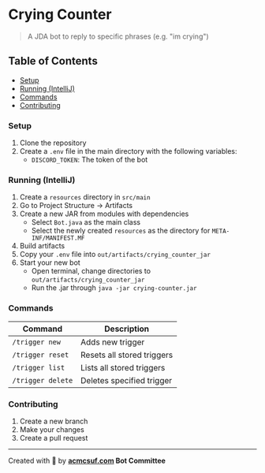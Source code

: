 # Crying Counter

> A JDA bot to reply to specific phrases (e.g. "im crying")

## Table of Contents

   - <a href='#setup'>Setup</a>
   - <a href='#running'>Running (IntelliJ)</a>
   - <a href='#commands'>Commands</a>
   - <a href='#contributing'>Contributing</a>

<h3 id='setup'>Setup</h3>

1. Clone the repository
1. Create a `.env` file in the main directory with the following variables:
    - `DISCORD_TOKEN`: The token of the bot

<h3 id='running'>Running (IntelliJ)</h3>

1. Create a `resources` directory in `src/main`
2. Go to Project Structure -> Artifacts
3. Create a new JAR from modules with dependencies
    - Select `Bot.java` as the main class
    - Select the newly created `resources` as the directory for `META-INF/MANIFEST.MF`
4. Build artifacts
5. Copy your `.env` file into `out/artifacts/crying_counter_jar`
6. Start your new bot
    - Open terminal, change directories to `out/artifacts/crying_counter_jar`
    - Run the .jar through `java -jar crying-counter.jar`

<h3 id='commands'>Commands</h3>

| Command           | Description                |
|-------------------|----------------------------|
| `/trigger new`    | Adds new trigger           |
| `/trigger reset`  | Resets all stored triggers |
| `/trigger list`   | Lists all stored triggers  |
| `/trigger delete` | Deletes specified trigger  |

<h3 id='contributing'>Contributing</h3>

1. Create a new branch
2. Make your changes
3. Create a pull request

---

Created with 💖 by **[acmcsuf.com](https://acmcsuf.com) Bot Committee**
